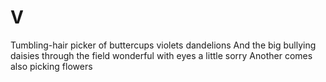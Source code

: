 # V

Tumbling-hair
                picker of buttercups
                                        violets
dandelions
And the big bullying daisies
                               through the field wonderful
with eyes a little sorry
Another comes
               also picking flowers
